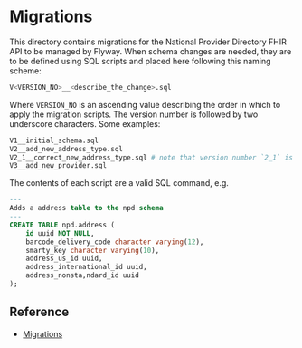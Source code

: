 # Migrations

This directory contains migrations for the National Provider Directory FHIR API to be managed by Flyway.
When schema changes are needed, they are to be defined using SQL scripts and placed here following this naming scheme:

```bash
V<VERSION_NO>__<describe_the_change>.sql
```

Where `VERSION_NO` is an ascending value describing the order in which to apply the migration scripts. The version number
is followed by two underscore characters. Some examples:

```bash
V1__initial_schema.sql
V2__add_new_address_type.sql
V2_1__correct_new_address_type.sql # note that version number `2_1` is OK!
V3__add_new_provider.sql
```

The contents of each script are a valid SQL command, e.g.

```sql
---
Adds a address table to the npd schema
---
CREATE TABLE npd.address (
    id uuid NOT NULL,
    barcode_delivery_code character varying(12),
    smarty_key character varying(10),
    address_us_id uuid,
    address_international_id uuid,
    address_nonsta,ndard_id uuid
);
```

## Reference

- [Migrations](https://documentation.red-gate.com/fd/migrations-271585107.html)